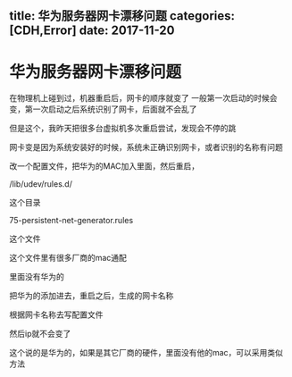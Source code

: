 title: 华为服务器网卡漂移问题
categories: [CDH,Error]
date: 2017-11-20
---
# 华为服务器网卡漂移问题

在物理机上碰到过，机器重启后，网卡的顺序就变了
一般第一次启动的时候会变，第一次启动之后系统识别了网卡，后面就不会乱了

但是这个，我昨天把很多台虚拟机多次重启尝试，发现会不停的跳

网卡变是因为系统安装好的时候，系统未正确识别网卡，或者识别的名称有问题

改一个配置文件，把华为的MAC加入里面，然后重启，

/lib/udev/rules.d/

这个目录

75-persistent-net-generator.rules

这个文件

这个文件里有很多厂商的mac通配

里面没有华为的

把华为的添加进去，重启之后，生成的网卡名称

根据网卡名称去写配置文件

然后ip就不会变了

这个说的是华为的，如果是其它厂商的硬件，里面没有他的mac，可以采用类似方法